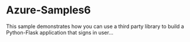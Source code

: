 # Azure-Samples6
This sample demonstrates how you can use a third party library to build a Python-Flask application that signs in user…
